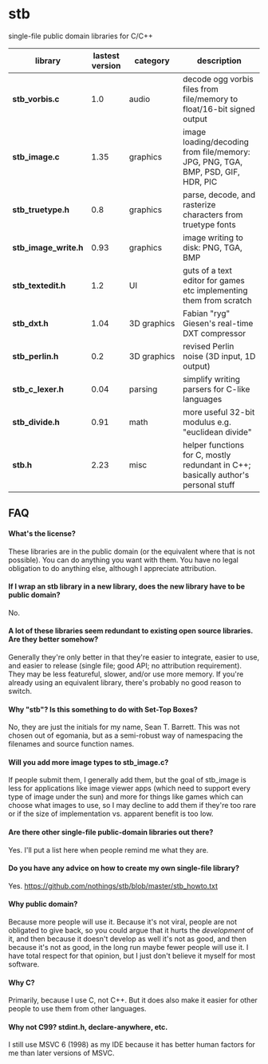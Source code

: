 stb
===

single-file public domain libraries for C/C++

library    | lastest version | category | description
--------------------- | ---- | -------- | --------------------------------
**stb_vorbis.c**      | 1.0  | audio    | decode ogg vorbis files from file/memory to float/16-bit signed output
**stb_image.c**       | 1.35 | graphics | image loading/decoding from file/memory: JPG, PNG, TGA, BMP, PSD, GIF, HDR, PIC
**stb_truetype.h**    | 0.8  | graphics | parse, decode, and rasterize characters from truetype fonts
**stb_image_write.h** | 0.93 | graphics | image writing to disk: PNG, TGA, BMP
**stb_textedit.h**    | 1.2  | UI       | guts of a text editor for games etc implementing them from scratch
**stb_dxt.h**         | 1.04 | 3D&nbsp;graphics | Fabian "ryg" Giesen's real-time DXT compressor
**stb_perlin.h**      | 0.2  | 3D&nbsp;graphics | revised Perlin noise (3D input, 1D output)
**stb_c_lexer.h**     | 0.04 | parsing  | simplify writing parsers for C-like languages
**stb_divide.h**      | 0.91 | math     | more useful 32-bit modulus e.g. "euclidean divide"
**stb.h**             | 2.23 | misc     | helper functions for C, mostly redundant in C++; basically author's personal stuff

FAQ
---

#### What's the license?

These libraries are in the public domain (or the equivalent where that is not
possible). You can do anything you want with them. You have no legal obligation
to do anything else, although I appreciate attribution.

#### If I wrap an stb library in a new library, does the new library have to be public domain?

No.

#### A lot of these libraries seem redundant to existing open source libraries. Are they better somehow?

Generally they're only better in that they're easier to integrate,
easier to use, and easier to release (single file; good API; no
attribution requirement). They may be less featureful, slower,
and/or use more memory. If you're already using an equivalent
library, there's probably no good reason to switch.

#### Why "stb"? Is this something to do with Set-Top Boxes?

No, they are just the initials for my name, Sean T. Barrett.
This was not chosen out of egomania, but as a semi-robust
way of namespacing the filenames and source function names.

#### Will you add more image types to stb_image.c?

If people submit them, I generally add them, but the goal of stb_image
is less for applications like image viewer apps (which need to support
every type of image under the sun) and more for things like games which
can choose what images to use, so I may decline to add them if they're
too rare or if the size of implementation vs. apparent benefit is too low.

#### Are there other single-file public-domain libraries out there?

Yes. I'll put a list here when people remind me what they are.

#### Do you have any advice on how to create my own single-file library?

Yes. https://github.com/nothings/stb/blob/master/stb_howto.txt

#### Why public domain?

Because more people will use it. Because it's not viral, people
are not obligated to give back, so you could argue that it hurts
the *development* of it, and then because it doesn't develop as
well it's not as good, and then because it's not as good, in the
long run maybe fewer people will use it. I have total respect for
that opinion, but I just don't believe it myself for most software.

#### Why C?

Primarily, because I use C, not C++. But it does also make it easier
for other people to use them from other languages.

#### Why not C99? stdint.h, declare-anywhere, etc.

I still use MSVC 6 (1998) as my IDE because it has better human factors
for me than later versions of MSVC.



